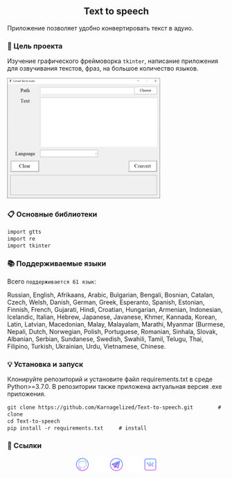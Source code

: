 <h2 align='center'> Text to speech </h2>

Приложение позволяет удобно конвертировать текст в адуио.

### 📌 Цель проекта
Изучение графического фреймоворка `tkinter`, написание
приложения для озвучивания текстов, фраз, на большое
количество языков.

<img width="70%" src="https://github.com/Karnagelized/assets/blob/main/projects/text-to-speech/window.png">

### 📋 Основные библиотеки
    import gtts
    import re
    import tkinter

### 📚 Поддерживаемые языки

Всего `поддерживается 61 язык`:

Russian, English, Afrikaans, Arabic, Bulgarian, Bengali,
Bosnian, Catalan, Czech, Welsh, Danish, German, Greek,
Esperanto, Spanish, Estonian, Finnish, French, Gujarati,
Hindi, Croatian, Hungarian, Armenian, Indonesian, Icelandic,
Italian, Hebrew, Japanese, Javanese, Khmer, Kannada, Korean,
Latin, Latvian, Macedonian, Malay, Malayalam, Marathi,
Myanmar (Burmese, Nepali, Dutch, Norwegian, Polish,
Portuguese, Romanian, Sinhala, Slovak, Albanian, Serbian,
Sundanese, Swedish, Swahili, Tamil, Telugu, Thai, Filipino,
Turkish, Ukrainian, Urdu, Vietnamese, Chinese.

### 💡 Установка и запуск
Клонируйте репозиторий и установите файл requirements.txt
в среде Python>=3.7.0. В репозитории также приложена актуальная версия .exe приложения. 

    git clone https://github.com/Karnagelized/Text-to-speech.git        # clone
    cd Text-to-speech
    pip install -r requirements.txt     # install

### 🔗 Ссылки

<div align="center">
    <a href="https://github.com/Karnagelized" style="text-decoration:none;">
        <img src="https://github.com/Karnagelized/assets/blob/main/social/Github_icon.png" width="7%" alt="" />
    </a>
    <img src="https://github.com/Karnagelized/assets/blob/main/social/logo-transparent.png" width="7%" alt="" />
    <a href="https://t.me/masikantonov" style="text-decoration:none;">
        <img src="https://github.com/Karnagelized/assets/blob/main/social/Telegram_icon.png" width="7%" alt="" />
    </a>
    <img src="https://github.com/Karnagelized/assets/blob/main/social/logo-transparent.png" width="7%" alt="" />
    <a href="https://vk.com/masikantonov" style="text-decoration:none;">
        <img src="https://github.com/Karnagelized/assets/blob/main/social/VK_icon.png" width="7%" alt="" />
    </a>
</div>